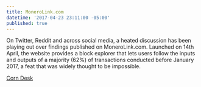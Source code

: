 ```yaml
---
title: MoneroLink.com
datetime: '2017-04-23 23:11:00 -05:00'
published: true
---
```


On Twitter, Reddit and across social media, a heated discussion has been playing out over findings published on MoneroLink.com. Launched on 14th April, the website provides a block explorer that lets users follow the inputs and outputs of a majority (62%) of transactions conducted before January 2017, a feat that was widely thought to be impossible.

[Corn Desk](http://www.coindesk.com/monero-link-transactions-debate/)

